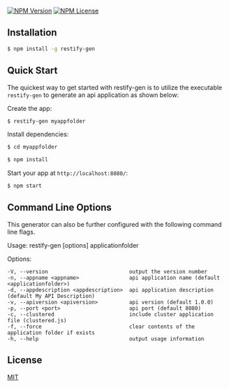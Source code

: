 [![NPM Version][npm-image]][npm-url] 
[![NPM License][npm-license]][npm-url]

[npm-image]: https://img.shields.io/badge/restify--gen-1.0.8-blue.svg
[npm-url]: https://www.npmjs.com/package/restify-gen
[npm-license]: https://img.shields.io/badge/license-MIT-blue.svg

## Installation

```sh
$ npm install -g restify-gen
```

## Quick Start

The quickest way to get started with restify-gen is to utilize the executable `restify-gen` to generate an api application as shown below:

Create the app:

```bash
$ restify-gen myappfolder
```

Install dependencies:

```bash
$ cd myappfolder

$ npm install
```

Start your app at `http://localhost:8080/`:

```bash
$ npm start
```

## Command Line Options

This generator can also be further configured with the following command line flags.

Usage: restify-gen [options] applicationfolder

  Options:

    -V, --version                          output the version number
    -n, --appname <appname>                api application name (default <applicationfolder>)
    -d, --appdescription <appdescription>  api application description (default My API Description)
    -v, --apiversion <apiversion>          api version (default 1.0.0)
    -p, --port <port>                      api port (default 8080)
    -c, --clustered                        include cluster application file (clustered.js)
    -f, --force                            clear contents of the application folder if exists
    -h, --help                             output usage information

## License

[MIT](LICENSE)
